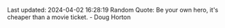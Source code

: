 Last updated: 2024-04-02 16:28:19
Random Quote: Be your own hero, it's cheaper than a movie ticket. - Doug Horton